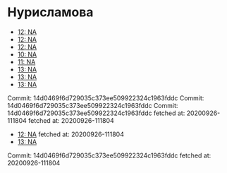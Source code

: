 # Нурисламова
- [12: NA](12.md)
- [12: NA](12.md)
- [12: NA](12.md)
- [10: NA](10.md)
- [11: NA](11.md)
- [13: NA](13.md)
- [13: NA](13.md)
- [13: NA](13.md)



Commit: 14d0469f6d729035c373ee509922324c1963fddc
Commit: 14d0469f6d729035c373ee509922324c1963fddc
Commit: 14d0469f6d729035c373ee509922324c1963fddc
 fetched at: 20200926-111804
 fetched at: 20200926-111804
- [12: NA](12.md)
 fetched at: 20200926-111804
- [13: NA](13.md)

Commit: 14d0469f6d729035c373ee509922324c1963fddc
 fetched at: 20200926-111804
